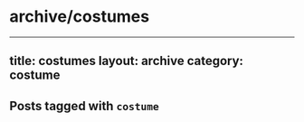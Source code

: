 # archive/costumes
---
title: costumes
layout: archive
category: costume
---

## Posts tagged with `costume`